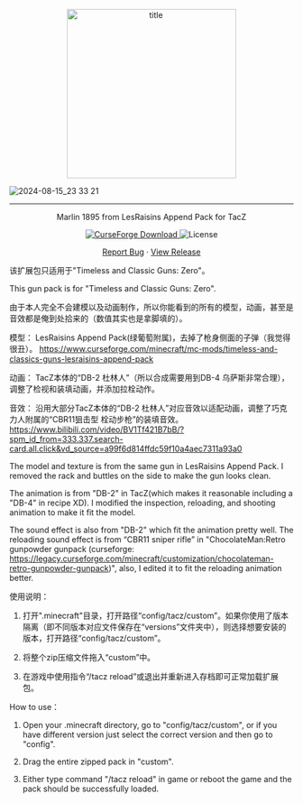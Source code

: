 <p align="center">
    <img width="300" src="https://s2.loli.net/2024/04/30/NJrstR1QzpoLyIT.png" alt="title">
</p>

![2024-08-15_23 33 21](https://github.com/user-attachments/assets/39aafc0d-9d7c-4241-bdf1-19ecdf8ef9a5)

<hr>
<p align="center">Marlin 1895 from LesRaisins Append Pack for TacZ</p>
<p align="center">
    <a href="https://www.curseforge.com/minecraft/customization/tacz-marlin-1895-for-tacz-from-lesraisins-append">
        <img src="http://cf.way2muchnoise.eu/full_tacz-marlin-1895-for-tacz-from-lesraisins-append.svg" alt="CurseForge Download">
    </a>
    <img src="https://img.shields.io/badge/license-GNU GPL 3.0 | CC%20BY--NC--ND%204.0-green" alt="License">
    <br>
</p>
<p align="center">
    <a href="https://github.com/unknowObject/LesRaisins-Marlin-1895/issues">Report Bug</a>    ·
    <a href="https://github.com/unknowObject/LesRaisins-Marlin-1895/releases">View Release</a>
</p>

该扩展包只适用于"Timeless and Classic Guns: Zero"。

This gun pack is for "Timeless and Classic Guns: Zero".

由于本人完全不会建模以及动画制作，所以你能看到的所有的模型，动画，甚至是音效都是俺到处拾来的（数值其实也是拿脚填的）。

模型： LesRaisins Append Pack(绿葡萄附属)，去掉了枪身侧面的子弹（我觉得很丑）。 https://www.curseforge.com/minecraft/mc-mods/timeless-and-classics-guns-lesraisins-append-pack

动画： TacZ本体的“DB-2 杜林人”（所以合成需要用到DB-4 乌萨斯非常合理），调整了检视和装填动画，并添加拉栓动作。

音效： 沿用大部分TacZ本体的“DB-2 杜林人”对应音效以适配动画，调整了巧克力人附属的“CBR11狙击型 栓动步枪”的装填音效。 https://www.bilibili.com/video/BV1Tf421B7bB/?spm_id_from=333.337.search-card.all.click&vd_source=a99f6d814ffdc59f10a4aec7311a93a0

 

The model and texture is from the same gun in LesRaisins Append Pack. I removed the rack and buttles on the side to make the gun looks clean.

The animation is from "DB-2" in TacZ(which makes it reasonable including a "DB-4" in recipe XD). I modified the inspection, reloading, and shooting animation to make it fit the model.

The sound effect is also from "DB-2" which fit the animation pretty well. The reloading sound effect is from “CBR11 sniper rifle” in "ChocolateMan:Retro gunpowder gunpack (curseforge: https://legacy.curseforge.com/minecraft/customization/chocolateman-retro-gunpowder-gunpack)", also, I edited it to fit the reloading animation better.

 
使用说明：
1. 打开".minecraft"目录，打开路径“config/tacz/custom”。如果你使用了版本隔离（即不同版本对应文件保存在“versions”文件夹中），则选择想要安装的版本，打开路径“config/tacz/custom”。

2. 将整个zip压缩文件拖入“custom”中。

3. 在游戏中使用指令“/tacz reload”或退出并重新进入存档即可正常加载扩展包。
 
How to use：
1. Open your .minecraft directory, go to "config/tacz/custom", or if you have different version just select the correct version and then go to "config".

2. Drag the entire zipped pack in "custom".

3. Either type command "/tacz reload" in game or reboot the game and the pack should be successfully loaded.
